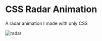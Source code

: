 # CSS Radar Animation
A radar animation I made with only CSS

![radar](https://github.com/Divdude77/css-radar-animation/assets/75612147/8c9e6572-ad86-4b92-8bc8-e45b8d0391ad)
